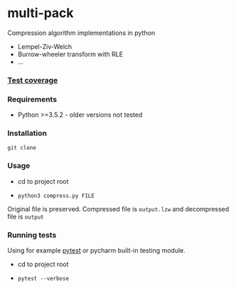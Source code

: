 # multi-pack

Compression algorithm implementations in python

- Lempel-Ziv-Welch
- Burrow-wheeler transform with RLE
- ...

### [Test coverage](http://htmlpreview.github.io/?https://github.com/je-l/multi-pack/blob/master/docs/coverage-report/index.html)

### Requirements
* Python >=3.5.2 - older versions not tested

### Installation
`git clone`

### Usage
* cd to project root

* `python3 compress.py FILE`

Original file is preserved. Compressed file is `output.lzw` and decompressed file is `output`

### Running tests
Using for example [pytest](http://doc.pytest.org/) or pycharm built-in testing module.

* cd to project root

* `pytest --verbose`
